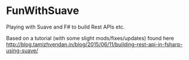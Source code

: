 # FunWithSuave
Playing with Suave and F# to build Rest APIs etc.

Based on a tutorial (with some slight mods/fixes/updates) found here http://blog.tamizhvendan.in/blog/2015/06/11/building-rest-api-in-fsharp-using-suave/
